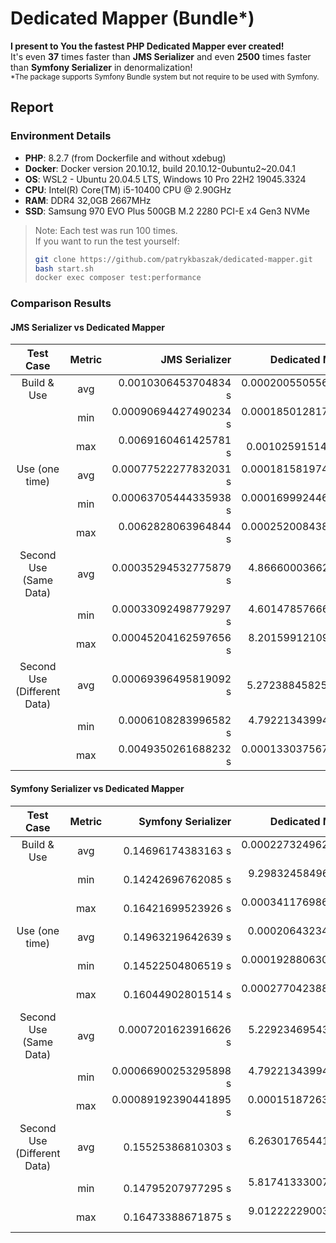 # Dedicated Mapper (Bundle*) #
**I present to You the fastest PHP Dedicated Mapper ever created!**<br>
It's even **37** times faster than **JMS Serializer** and even **2500** times faster than **Symfony Serializer** in denormalization!<br>
<sub>*The package supports Symfony Bundle system but not require to be used with Symfony.</sub>

## Report ##
### Environment Details
- **PHP**: 8.2.7 (from Dockerfile and without xdebug)
- **Docker**: Docker version 20.10.12, build 20.10.12-0ubuntu2~20.04.1
- **OS**: WSL2 - Ubuntu 20.04.5 LTS, Windows 10 Pro 22H2 19045.3324
- **CPU**: Intel(R) Core(TM) i5-10400 CPU @ 2.90GHz
- **RAM**: DDR4 32,0GB 2667MHz
- **SSD**: Samsung 970 EVO Plus 500GB M.2 2280 PCI-E x4 Gen3 NVMe

> Note:  Each test was run 100 times.<br>
> If you want to run the test yourself:
> ```sh
> git clone https://github.com/patrykbaszak/dedicated-mapper.git
> bash start.sh
> docker exec composer test:performance
> ``` 

### Comparison Results

#### JMS Serializer vs Dedicated Mapper

| Test Case                         | Metric | JMS Serializer         | Dedicated Mapper       | Performance Gain      |
|:---------------------------------:|:------:|-----------------------:|-----------------------:|----------------------:|
| Build & Use                       | avg    | 0.0010306453704834 s   | 0.00020055055618286 s  | 5.14x faster          |
|                                   | min    | 0.00090694427490234 s  | 0.00018501281738281 s  | 4.9x faster           |
|                                   | max    | 0.0069160461425781 s   | 0.001025915145874 s    | 6.74x faster          |
| Use (one time)                    | avg    | 0.00077522277832031 s  | 0.00018158197402954 s  | 4.27x faster          |
|                                   | min    | 0.00063705444335938 s  | 0.00016999244689941 s  | 3.75x faster          |
|                                   | max    | 0.0062828063964844 s   | 0.00025200843811035 s  | 24.93x faster         |
| Second Use (Same Data)            | avg    | 0.00035294532775879 s  | 4.8666000366211E-5 s   | 7.25x faster          |
|                                   | min    | 0.00033092498779297 s  | 4.6014785766602E-5 s   | 7.19x faster          |
|                                   | max    | 0.00045204162597656 s  | 8.2015991210938E-5 s   | 5.51x faster          |
| Second Use (Different Data)       | avg    | 0.00069396495819092 s  | 5.272388458252E-5 s    | 13.16x faster         |
|                                   | min    | 0.0006108283996582 s   | 4.7922134399414E-5 s   | 12.75x faster         |
|                                   | max    | 0.0049350261688232 s   | 0.00013303756713867 s  | 37.09x faster         |

#### Symfony Serializer vs Dedicated Mapper

| Test Case                         | Metric | Symfony Serializer     | Dedicated Mapper       | Performance Gain      |
|:---------------------------------:|:------:|-----------------------:|-----------------------:|----------------------:|
| Build & Use                       | avg    | 0.14696174383163 s     | 0.00022732496261597 s  | 646.48x faster        |
|                                   | min    | 0.14242696762085 s     | 9.2983245849609E-5 s   | 1531.75x faster       |
|                                   | max    | 0.16421699523926 s     | 0.00034117698669434 s  | 481.32x faster        |
| Use (one time)                    | avg    | 0.14963219642639 s     | 0.0002064323425293 s   | 724.85x faster        |
|                                   | min    | 0.14522504806519 s     | 0.00019288063049316 s  | 752.93x faster        |
|                                   | max    | 0.16044902801514 s     | 0.00027704238891602 s  | 579.15x faster        |
| Second Use (Same Data)            | avg    | 0.0007201623916626 s   | 5.2292346954346E-5 s   | 13.77x faster         |
|                                   | min    | 0.00066900253295898 s  | 4.7922134399414E-5 s   | 13.96x faster         |
|                                   | max    | 0.00089192390441895 s  | 0.0001518726348877 s   | 5.87x faster          |
| Second Use (Different Data)       | avg    | 0.15525386810303 s     | 6.2630176544189E-5 s   | 2478.9x faster        |
|                                   | min    | 0.14795207977295 s     | 5.8174133300781E-5 s   | 2543.26x faster       |
|                                   | max    | 0.16473388671875 s     | 9.0122222900391E-5 s   | 1827.89x faster       |
